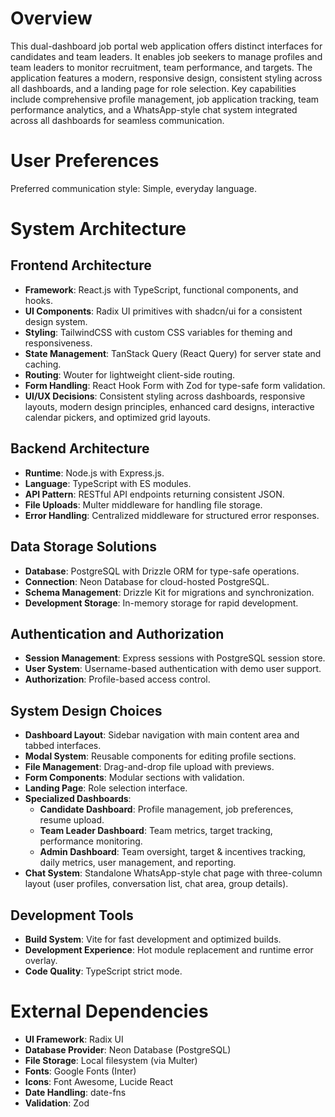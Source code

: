 # Overview

This dual-dashboard job portal web application offers distinct interfaces for candidates and team leaders. It enables job seekers to manage profiles and team leaders to monitor recruitment, team performance, and targets. The application features a modern, responsive design, consistent styling across all dashboards, and a landing page for role selection. Key capabilities include comprehensive profile management, job application tracking, team performance analytics, and a WhatsApp-style chat system integrated across all dashboards for seamless communication.

# User Preferences

Preferred communication style: Simple, everyday language.

# System Architecture

## Frontend Architecture
- **Framework**: React.js with TypeScript, functional components, and hooks.
- **UI Components**: Radix UI primitives with shadcn/ui for a consistent design system.
- **Styling**: TailwindCSS with custom CSS variables for theming and responsiveness.
- **State Management**: TanStack Query (React Query) for server state and caching.
- **Routing**: Wouter for lightweight client-side routing.
- **Form Handling**: React Hook Form with Zod for type-safe form validation.
- **UI/UX Decisions**: Consistent styling across dashboards, responsive layouts, modern design principles, enhanced card designs, interactive calendar pickers, and optimized grid layouts.

## Backend Architecture
- **Runtime**: Node.js with Express.js.
- **Language**: TypeScript with ES modules.
- **API Pattern**: RESTful API endpoints returning consistent JSON.
- **File Uploads**: Multer middleware for handling file storage.
- **Error Handling**: Centralized middleware for structured error responses.

## Data Storage Solutions
- **Database**: PostgreSQL with Drizzle ORM for type-safe operations.
- **Connection**: Neon Database for cloud-hosted PostgreSQL.
- **Schema Management**: Drizzle Kit for migrations and synchronization.
- **Development Storage**: In-memory storage for rapid development.

## Authentication and Authorization
- **Session Management**: Express sessions with PostgreSQL session store.
- **User System**: Username-based authentication with demo user support.
- **Authorization**: Profile-based access control.

## System Design Choices
- **Dashboard Layout**: Sidebar navigation with main content area and tabbed interfaces.
- **Modal System**: Reusable components for editing profile sections.
- **File Management**: Drag-and-drop file upload with previews.
- **Form Components**: Modular sections with validation.
- **Landing Page**: Role selection interface.
- **Specialized Dashboards**:
    - **Candidate Dashboard**: Profile management, job preferences, resume upload.
    - **Team Leader Dashboard**: Team metrics, target tracking, performance monitoring.
    - **Admin Dashboard**: Team oversight, target & incentives tracking, daily metrics, user management, and reporting.
- **Chat System**: Standalone WhatsApp-style chat page with three-column layout (user profiles, conversation list, chat area, group details).

## Development Tools
- **Build System**: Vite for fast development and optimized builds.
- **Development Experience**: Hot module replacement and runtime error overlay.
- **Code Quality**: TypeScript strict mode.

# External Dependencies

- **UI Framework**: Radix UI
- **Database Provider**: Neon Database (PostgreSQL)
- **File Storage**: Local filesystem (via Multer)
- **Fonts**: Google Fonts (Inter)
- **Icons**: Font Awesome, Lucide React
- **Date Handling**: date-fns
- **Validation**: Zod